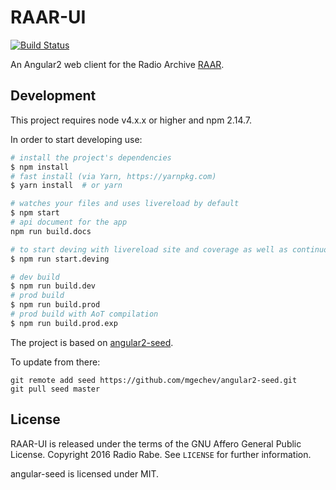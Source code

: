 # RAAR-UI

[![Build Status](https://travis-ci.org/radiorabe/raar-ui.svg)](https://travis-ci.org/radiorabe/raar-ui)

An Angular2 web client for the Radio Archive [RAAR](https://github.com/radiorabe/raar).

## Development

This project requires node v4.x.x or higher and npm 2.14.7.

In order to start developing use:

```bash
# install the project's dependencies
$ npm install
# fast install (via Yarn, https://yarnpkg.com)
$ yarn install  # or yarn

# watches your files and uses livereload by default
$ npm start
# api document for the app
npm run build.docs

# to start deving with livereload site and coverage as well as continuous testing
$ npm run start.deving

# dev build
$ npm run build.dev
# prod build
$ npm run build.prod
# prod build with AoT compilation
$ npm run build.prod.exp
```

The project is based on [angular2-seed](https://github.com/mgechev/angular2-seed).

To update from there:

```
git remote add seed https://github.com/mgechev/angular2-seed.git
git pull seed master
```

## License

RAAR-UI is released under the terms of the GNU Affero General Public License.
Copyright 2016 Radio Rabe.
See `LICENSE` for further information.

angular-seed is licensed under MIT.
